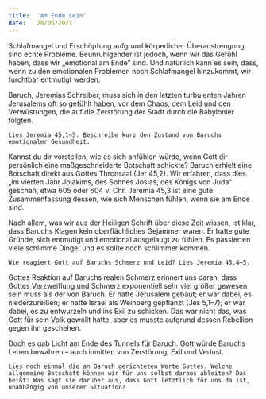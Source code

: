 ```yaml
---
title:  'Am Ende sein'
date:   28/06/2021
---
```


Schlafmangel und Erschöpfung aufgrund körperlicher Überanstrengung sind echte Probleme. Beunruhigender ist jedoch, wenn wir das Gefühl haben, dass wir „emotional am Ende“ sind. Und natürlich kann es sein, dass, wenn zu den emotionalen Problemen noch Schlafmangel hinzukommt, wir furchtbar entmutigt werden.

Baruch, Jeremias Schreiber, muss sich in den letzten turbulenten Jahren Jerusalems oft so gefühlt haben, vor dem Chaos, dem Leid und den Verwüstungen, die auf die Zerstörung der Stadt durch die Babylonier folgten.

`Lies Jeremia 45,1–5. Beschreibe kurz den Zustand von Baruchs emotionaler Gesundheit.`

Kannst du dir vorstellen, wie es sich anfühlen würde, wenn Gott dir persönlich eine maßgeschneiderte Botschaft schickte? Baruch erhielt eine Botschaft direkt aus Gottes Thronsaal (Jer 45,2). Wir erfahren, dass dies „im vierten Jahr Jojakims, des Sohnes Josias, des Königs von Juda“ geschah, etwa 605 oder 604 v. Chr. Jeremia 45,3 ist eine gute Zusammenfassung dessen, wie sich Menschen fühlen, wenn sie am Ende sind.

Nach allem, was wir aus der Heiligen Schrift über diese Zeit wissen, ist klar, dass Baruchs Klagen kein oberflächliches Gejammer waren. Er hatte gute Gründe, sich entmutigt und emotional ausgelaugt zu fühlen. Es passierten viele schlimme Dinge, und es sollte noch schlimmer kommen.

`Wie reagiert Gott auf Baruchs Schmerz und Leid? Lies Jeremia 45,4–5.`

Gottes Reaktion auf Baruchs realen Schmerz erinnert uns daran, dass Gottes Verzweiflung und Schmerz exponentiell sehr viel größer gewesen sein muss als der von Baruch. Er hatte Jerusalem gebaut; er war dabei, es niederzureißen; er hatte Israel als Weinberg gepflanzt (Jes 5,1–7); er war dabei, es zu entwurzeln und ins Exil zu schicken. Das war nicht das, was Gott für sein Volk gewollt hatte, aber es musste aufgrund dessen Rebellion gegen ihn geschehen.

Doch es gab Licht am Ende des Tunnels für Baruch. Gott würde Baruchs Leben bewahren – auch inmitten von Zerstörung, Exil und Verlust.

`Lies noch einmal die an Baruch gerichteten Worte Gottes. Welche allgemeine Botschaft können wir für uns selbst daraus ableiten? Das heißt: Was sagt sie darüber aus, dass Gott letztlich für uns da ist, unabhängig von unserer Situation?`